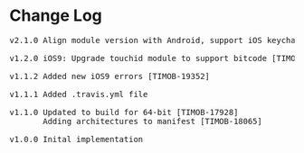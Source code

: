 # Change Log
<pre>
v2.1.0 Align module version with Android, support iOS keychain access [TIMOB-20547]

v1.2.0 iOS9: Upgrade touchid module to support bitcode [TIMOB-19384]

v1.1.2 Added new iOS9 errors [TIMOB-19352]

v1.1.1 Added .travis.yml file

v1.1.0 Updated to build for 64-bit [TIMOB-17928]
       Adding architectures to manifest [TIMOB-18065]

v1.0.0 Inital implementation
